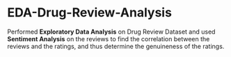 # EDA-Drug-Review-Analysis
Performed **Exploratory Data Analysis** on Drug Review Dataset and used **Sentiment Analysis** on the reviews to find the correlation between the reviews and the ratings, and thus determine the genuineness of the ratings.
